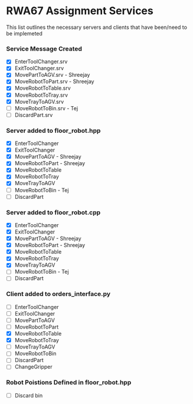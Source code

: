 # RWA67 Assignment Services
This list outlines the necessary servers and clients that have been/need to be implemeted

### Service Message Created
- [x] EnterToolChanger.srv
- [x] ExitToolChanger.srv
- [x] MovePartToAGV.srv - Shreejay
- [x] MoveRobotToPart.srv - Shreejay
- [x] MoveRobotToTable.srv
- [x] MoveRobotToTray.srv
- [x] MoveTrayToAGV.srv
- [ ] MoveRobotToBin.srv - Tej
- [ ] DiscardPart.srv

### Server added to floor_robot.hpp
- [x] EnterToolChanger
- [x] ExitToolChanger
- [x] MovePartToAGV - Shreejay
- [x] MoveRobotToPart - Shreejay
- [x] MoveRobotToTable
- [x] MoveRobotToTray
- [x] MoveTrayToAGV 
- [ ] MoveRobotToBin  - Tej
- [ ] DiscardPart

### Server added to floor_robot.cpp
- [x] EnterToolChanger
- [x] ExitToolChanger
- [x] MovePartToAGV - Shreejay
- [x] MoveRobotToPart - Shreejay
- [x] MoveRobotToTable
- [x] MoveRobotToTray
- [x] MoveTrayToAGV 
- [ ] MoveRobotToBin  - Tej
- [ ] DiscardPart

### Client added to orders_interface.py
- [ ] EnterToolChanger
- [ ] ExitToolChanger
- [ ] MovePartToAGV
- [ ] MoveRobotToPart
- [x] MoveRobotToTable
- [x] MoveRobotToTray
- [ ] MoveTrayToAGV
- [ ] MoveRobotToBin
- [ ] DiscardPart
- [ ] ChangeGripper

### Robot Poistions Defined in floor_robot.hpp
- [ ] Discard bin

